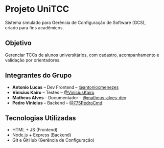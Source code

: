# Projeto UniTCC

Sistema simulado para Gerência de Configuração de Software (GCS), criado para fins acadêmicos.

## Objetivo

Gerenciar TCCs de alunos universitários, com cadastro, acompanhamento e validação por orientadores.

## Integrantes do Grupo

- **Antonio Lucas** – Dev Frontend – [@antoniocmenezes](https://github.com/antoniocmenezes)
- **Vinicius Kairo** – Testes – [@ViniciusKairo](https://github.com/ViniciusKairo)
- **Matheus Alves** – Documentador – [@matheus-alves-dev](https://github.com/matheus-alves-dev)
- **Pedro Vinicius** – Backend – [@775PedroCmd](https://github.com/775PedroCmd)

## Tecnologias Utilizadas

- HTML + JS (Frontend)
- Node.js + Express (Backend)
- Git e GitHub (Gerência de Configuração)
